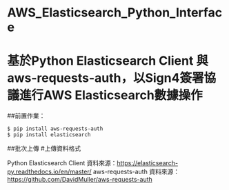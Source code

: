 # AWS_Elasticsearch_Python_Interface

# 基於Python Elasticsearch Client 與 aws-requests-auth，以Sign4簽署協議進行AWS Elasticsearch數據操作


##前置作業：
```text
$ pip install aws-requests-auth
$ pip install elasticsearch
```

##批次上傳
#上傳資料格式




Python Elasticsearch Client 資料來源：https://elasticsearch-py.readthedocs.io/en/master/ 
aws-requests-auth 資料來源：https://github.com/DavidMuller/aws-requests-auth 
